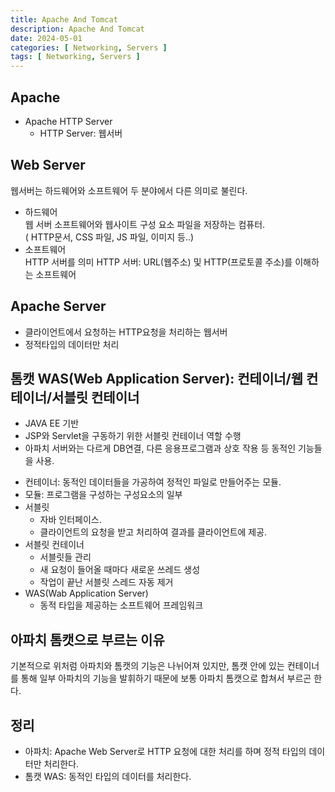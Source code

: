 ```yaml
---
title: Apache And Tomcat
description: Apache And Tomcat
date: 2024-05-01
categories: [ Networking, Servers ]
tags: [ Networking, Servers ]
---
```


## Apache

- Apache HTTP Server  
  - HTTP Server: 웹서버  

## Web Server

웹서버는 하드웨어와 소프트웨어 두 분야에서 다른 의미로 불린다.  
- 하드웨어  
  웹 서버 소프트웨어와 웹사이트 구성 요소 파일을 저장하는 컴퓨터.  
  ( HTTP문서, CSS 파일, JS 파일, 이미지 등..)  
- 소프트웨어  
  HTTP 서버를 의미
  HTTP 서버: URL(웹주소) 및 HTTP(프로토콜 주소)를 이해하는 소프트웨어 

## Apache Server

- 클라이언트에서 요청하는 HTTP요청을 처리하는 웹서버  
- 정적타입의 데이터만 처리  

## 톰캣 WAS(Web Application Server): 컨테이너/웹 컨테이너/서블릿 컨테이너

- JAVA EE 기반
- JSP와 Servlet을 구동하기 위한 서블릿 컨테이너 역할 수행
- 아파치 서버와는 다르게 DB연결, 다른 응용프로그램과 상호 작용 등 동적인 기능들을 사용.  

* 컨테이너: 동적인 데이터들을 가공하여 정적인 파일로 만들어주는 모듈.
* 모듈: 프로그램을 구성하는 구성요소의 일부
* 서블릿
	- 자바 인터페이스.
	- 클라이언트의 요청을 받고 처리하여 결과를 클라이언트에 제공.
* 서블릿 컨테이너
	- 서블릿들 관리
	- 새 요청이 들어올 때마다 새로운 쓰레드 생성
	- 작업이 끝난 서블릿 스레드 자동 제거
* WAS(Wab Application Server)
	- 동적 타입을 제공하는 소프트웨어 프레임워크
  
## 아파치 톰캣으로 부르는 이유

기본적으로 위처럼 아파치와 톰캣의 기능은 나뉘어져 있지만, 톰캣 안에 있는 컨테이너를 통해 일부 아파치의 기능을 발휘하기 때문에 보통 아파치 톰캣으로 합쳐서 부르곤 한다.

## 정리

- 아파치: Apache Web Server로 HTTP 요청에 대한 처리를 하며 정적 타입의 데이터만 처리한다.  
- 톰캣 WAS: 동적인 타입의 데이터를 처리한다.  